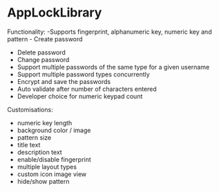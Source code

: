 # AppLockLibrary

Functionality:
-Supports fingerprint, alphanumeric key, numeric key and pattern
-‎ Create password
- ‎Delete password
- ‎Change password
- ‎Support multiple passwords of the same type for a given username
- ‎Support multiple password types concurrently
- ‎Encrypt and save the passwords
- ‎Auto validate after number of characters entered
- Developer choice for numeric keypad count


Customisations:
- ‎numeric key length
- ‎background color / image
- ‎pattern size
- ‎title text
- ‎description text
- ‎enable/disable fingerprint
- ‎multiple layout types
- ‎custom icon image view 
- ‎hide/show pattern
